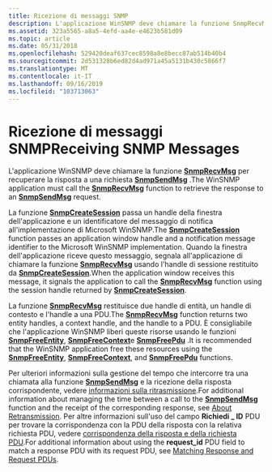 ```yaml
---
title: Ricezione di messaggi SNMP
description: L'applicazione WinSNMP deve chiamare la funzione SnmpRecvMsg per recuperare la risposta a una richiesta SnmpSendMsg.
ms.assetid: 323a5565-a8a5-4efd-aa4e-e4623b581d09
ms.topic: article
ms.date: 05/31/2018
ms.openlocfilehash: 529420deaf637cec8598a8e8becc87ab514b40b4
ms.sourcegitcommit: 2d531328b6ed82d4ad971a45a5131b430c5866f7
ms.translationtype: MT
ms.contentlocale: it-IT
ms.lasthandoff: 09/16/2019
ms.locfileid: "103713063"
---
```

# <a name="receiving-snmp-messages"></a><span data-ttu-id="e9d6e-103">Ricezione di messaggi SNMP</span><span class="sxs-lookup"><span data-stu-id="e9d6e-103">Receiving SNMP Messages</span></span>

<span data-ttu-id="e9d6e-104">L'applicazione WinSNMP deve chiamare la funzione [**SnmpRecvMsg**](/windows/desktop/api/Winsnmp/nf-winsnmp-snmprecvmsg) per recuperare la risposta a una richiesta [**SnmpSendMsg**](/windows/desktop/api/Winsnmp/nf-winsnmp-snmpsendmsg) .</span><span class="sxs-lookup"><span data-stu-id="e9d6e-104">The WinSNMP application must call the [**SnmpRecvMsg**](/windows/desktop/api/Winsnmp/nf-winsnmp-snmprecvmsg) function to retrieve the response to an [**SnmpSendMsg**](/windows/desktop/api/Winsnmp/nf-winsnmp-snmpsendmsg) request.</span></span>

<span data-ttu-id="e9d6e-105">La funzione [**SnmpCreateSession**](/windows/desktop/api/Winsnmp/nf-winsnmp-snmpcreatesession) passa un handle della finestra dell'applicazione e un identificatore del messaggio di notifica all'implementazione di Microsoft WinSNMP.</span><span class="sxs-lookup"><span data-stu-id="e9d6e-105">The [**SnmpCreateSession**](/windows/desktop/api/Winsnmp/nf-winsnmp-snmpcreatesession) function passes an application window handle and a notification message identifier to the Microsoft WinSNMP implementation.</span></span> <span data-ttu-id="e9d6e-106">Quando la finestra dell'applicazione riceve questo messaggio, segnala all'applicazione di chiamare la funzione [**SnmpRecvMsg**](/windows/desktop/api/Winsnmp/nf-winsnmp-snmprecvmsg) usando l'handle di sessione restituito da [**SnmpCreateSession**](/windows/desktop/api/Winsnmp/nf-winsnmp-snmpcreatesession).</span><span class="sxs-lookup"><span data-stu-id="e9d6e-106">When the application window receives this message, it signals the application to call the [**SnmpRecvMsg**](/windows/desktop/api/Winsnmp/nf-winsnmp-snmprecvmsg) function using the session handle returned by [**SnmpCreateSession**](/windows/desktop/api/Winsnmp/nf-winsnmp-snmpcreatesession).</span></span>

<span data-ttu-id="e9d6e-107">La funzione [**SnmpRecvMsg**](/windows/desktop/api/Winsnmp/nf-winsnmp-snmprecvmsg) restituisce due handle di entità, un handle di contesto e l'handle a una PDU.</span><span class="sxs-lookup"><span data-stu-id="e9d6e-107">The [**SnmpRecvMsg**](/windows/desktop/api/Winsnmp/nf-winsnmp-snmprecvmsg) function returns two entity handles, a context handle, and the handle to a PDU.</span></span> <span data-ttu-id="e9d6e-108">È consigliabile che l'applicazione WinSNMP liberi queste risorse usando le funzioni [**SnmpFreeEntity**](/windows/desktop/api/Winsnmp/nf-winsnmp-snmpfreeentity), [**SnmpFreeContext**](/windows/desktop/api/Winsnmp/nf-winsnmp-snmpfreecontext)e [**SnmpFreePdu**](/windows/desktop/api/Winsnmp/nf-winsnmp-snmpfreepdu) .</span><span class="sxs-lookup"><span data-stu-id="e9d6e-108">It is recommended that the WinSNMP application free these resources using the [**SnmpFreeEntity**](/windows/desktop/api/Winsnmp/nf-winsnmp-snmpfreeentity), [**SnmpFreeContext**](/windows/desktop/api/Winsnmp/nf-winsnmp-snmpfreecontext), and [**SnmpFreePdu**](/windows/desktop/api/Winsnmp/nf-winsnmp-snmpfreepdu) functions.</span></span>

<span data-ttu-id="e9d6e-109">Per ulteriori informazioni sulla gestione del tempo che intercorre tra una chiamata alla funzione [**SnmpSendMsg**](/windows/desktop/api/Winsnmp/nf-winsnmp-snmpsendmsg) e la ricezione della risposta corrispondente, vedere [informazioni sulla ritrasmissione](about-retransmission.md).</span><span class="sxs-lookup"><span data-stu-id="e9d6e-109">For additional information about managing the time between a call to the [**SnmpSendMsg**](/windows/desktop/api/Winsnmp/nf-winsnmp-snmpsendmsg) function and the receipt of the corresponding response, see [About Retransmission](about-retransmission.md).</span></span> <span data-ttu-id="e9d6e-110">Per altre informazioni sull'uso del campo **Richiedi \_ ID** PDU per trovare la corrispondenza con la PDU della risposta con la relativa richiesta PDU, vedere [corrispondenza della risposta e della richiesta PDU](matching-response-and-request-pdus.md).</span><span class="sxs-lookup"><span data-stu-id="e9d6e-110">For additional information about using the **request\_id** PDU field to match a response PDU with its request PDU, see [Matching Response and Request PDUs](matching-response-and-request-pdus.md).</span></span>

 

 




